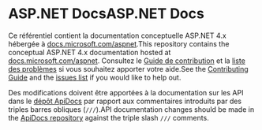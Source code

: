 # <a name="aspnet-docs"></a><span data-ttu-id="db2f6-101">ASP.NET Docs</span><span class="sxs-lookup"><span data-stu-id="db2f6-101">ASP.NET Docs</span></span>

<span data-ttu-id="db2f6-102">Ce référentiel contient la documentation conceptuelle ASP.NET 4.x hébergée à [docs.microsoft.com/aspnet](https://docs.microsoft.com/aspnet).</span><span class="sxs-lookup"><span data-stu-id="db2f6-102">This repository contains the conceptual ASP.NET 4.x documentation hosted at [docs.microsoft.com/aspnet](https://docs.microsoft.com/aspnet).</span></span> <span data-ttu-id="db2f6-103">Consultez le [Guide de contribution](CONTRIBUTING.md) et la [liste des problèmes](https://github.com/dotnet/AspNetDocs/issues) si vous souhaitez apporter votre aide.</span><span class="sxs-lookup"><span data-stu-id="db2f6-103">See the [Contributing Guide](CONTRIBUTING.md) and the [issues list](https://github.com/dotnet/AspNetDocs/issues) if you would like to help out.</span></span>

<span data-ttu-id="db2f6-104">Des modifications doivent être apportées à la documentation sur les API dans le [dépôt ApiDocs](https://github.com/aspnet/ApiDocs) par rapport aux commentaires introduits par des triples barres obliques (`///`).</span><span class="sxs-lookup"><span data-stu-id="db2f6-104">API documentation changes should be made in the [ApiDocs repository](https://github.com/aspnet/ApiDocs) against the triple slash `///` comments.</span></span>
